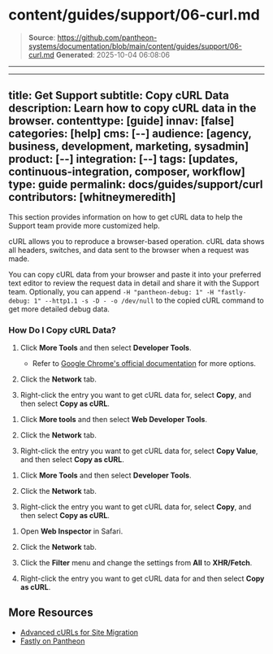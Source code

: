 # content/guides/support/06-curl.md

> **Source**: https://github.com/pantheon-systems/documentation/blob/main/content/guides/support/06-curl.md
> **Generated**: 2025-10-04 06:08:06

---

---
title: Get Support
subtitle: Copy cURL Data
description: Learn how to copy cURL data in the browser.
contenttype: [guide]
innav: [false]
categories: [help]
cms: [--]
audience: [agency, business, development, marketing, sysadmin]
product: [--]
integration: [--]
tags: [updates, continuous-integration, composer, workflow]
type: guide
permalink: docs/guides/support/curl
contributors: [whitneymeredith]
---

This section provides information on how to get cURL data to help the Support team provide more customized help.

cURL allows you to reproduce a browser-based operation. cURL data shows all headers, switches, and data sent to the browser when a request was made.

You can copy cURL data from your browser and paste it into your preferred text editor to review the request data in detail and share it with the Support team. Optionally, you can append `-H "pantheon-debug: 1" -H "fastly-debug: 1" --http1.1 -s -D - -o /dev/null` to the copied cURL command to get more detailed debug data.

### How Do I Copy cURL Data?

<TabList>

<Tab title="Chrome" id="chrome" active={true}>

1. Click **More Tools** and then select **Developer Tools**.

   - Refer to [Google Chrome's official documentation](https://developer.chrome.com/docs/devtools/open/) for more options.

1. Click the **Network** tab.

1. Right-click the entry you want to get cURL data for, select **Copy**, and then select **Copy as cURL**.

</Tab>

<Tab title="Firefox" id="firefox">

1. Click **More tools** and then select **Web Developer Tools**.

1. Click the **Network** tab.

1. Right-click the entry you want to get cURL data for, select **Copy Value**, and then select **Copy as cURL**.

</Tab>

<Tab title="Edge" id="edge">

1. Click **More Tools** and then select **Developer Tools**.

1. Click the **Network** tab.

1. Right-click the entry you want to get cURL data for, select **Copy**, and then select **Copy as cURL**.

</Tab>

<Tab title="Safari" id="safari">

1. Open **Web Inspector** in Safari.

1. Click the **Network** tab.

1. Click the **Filter** menu and change the settings from **All** to **XHR/Fetch**.

1. Right-click the entry you want to get cURL data for and then select **Copy as cURL**.

</Tab>

</TabList>

## More Resources

- [Advanced cURLs for Site Migration](/guides/launch/advanced-curls/)
- [Fastly on Pantheon](/guides/fastly-pantheon)